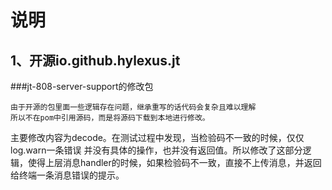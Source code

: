# 说明
## 1、开源io.github.hylexus.jt 
###jt-808-server-support的修改包
    
    由于开源的包里面一些逻辑存在问题，继承重写的话代码会复杂且难以理解
    所以不在pom中引用源码，而是将源码下载到本地进行修改。

主要修改内容为decode。在测试过程中发现，当检验码不一致的时候，仅仅log.warn一条错误
并没有具体的操作，也并没有返回值。所以修改了这部分逻辑，使得上层消息handler的时候，如果检验码不一致，直接不上传消息，并返回给终端一条消息错误的提示。

